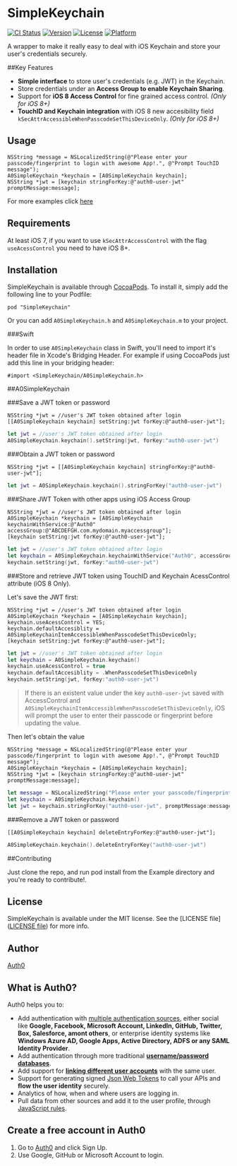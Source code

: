 # SimpleKeychain

[![CI Status](http://img.shields.io/travis/auth0/SimpleKeychain.svg?style=flat)](https://travis-ci.org/auth0/SimpleKeychain)
[![Version](https://img.shields.io/cocoapods/v/SimpleKeychain.svg?style=flat)](http://cocoadocs.org/docsets/SimpleKeychain)
[![License](https://img.shields.io/cocoapods/l/SimpleKeychain.svg?style=flat)](http://cocoadocs.org/docsets/SimpleKeychain)
[![Platform](https://img.shields.io/cocoapods/p/SimpleKeychain.svg?style=flat)](http://cocoadocs.org/docsets/SimpleKeychain)

A wrapper to make it really easy to deal with iOS Keychain and store your user's credentials securely.

##Key Features

- **Simple interface** to store user's credentials (e.g. JWT) in the Keychain.
- Store credentials under an **Access Group to enable Keychain Sharing**.
- Support for **iOS 8 Access Control** for fine grained access control. _(Only for iOS 8+)_
- **TouchID and Keychain integration** with iOS 8 new accesibility field `kSecAttrAccessibleWhenPasscodeSetThisDeviceOnly`. _(Only for iOS 8+)_

## Usage

```objc
NSString *message = NSLocalizedString(@"Please enter your passcode/fingerprint to login with awesome App!.", @"Prompt TouchID message");
A0SimpleKeychain *keychain = [A0SimpleKeychain keychain];
NSString *jwt = [keychain stringForKey:@"auth0-user-jwt" promptMessage:message];
```

For more examples click [here](#a0simplekeychain)
## Requirements

At least iOS 7, if you want to use `kSecAttrAccessControl` with the flag `useAcessControl` you need to have iOS 8+.

## Installation

SimpleKeychain is available through [CocoaPods](http://cocoapods.org). To install
it, simply add the following line to your Podfile:

    pod "SimpleKeychain"

Or you can add `A0SimpleKeychain.h` and `A0SimpleKeychain.m` to your project.

###Swift

In order to use `A0SimpleKeychain` class in Swift, you'll need to import it's header file in Xcode's Bridging Header. For example if using CocoaPods just add this line in your bridging header:

```objc
#import <SimpleKeychain/A0SimpleKeychain.h>
```

##A0SimpleKeychain

###Save a JWT token or password

```objc
NSString *jwt = //user's JWT token obtained after login
[[A0SimpleKeychain keychain] setString:jwt forKey:@"auth0-user-jwt"];
```

```swift
let jwt = //user's JWT token obtained after login
A0SimpleKeychain.keychain().setString(jwt, forKey:"auth0-user-jwt")
```

###Obtain a JWT token or password

```objc
NSString *jwt = [[A0SimpleKeychain keychain] stringForKey:@"auth0-user-jwt"];
```

```swift
let jwt = A0SimpleKeychain.keychain().stringForKey("auth0-user-jwt")
```

###Share JWT Token with other apps using iOS Access Group

```objc
NSString *jwt = //user's JWT token obtained after login
A0SimpleKeychain *keychain = [A0SimpleKeychain keychainWithService:@"Auth0" accessGroup:@"ABCDEFGH.com.mydomain.myaccessgroup"];
[keychain setString:jwt forKey:@"auth0-user-jwt"];
```

```swift
let jwt = //user's JWT token obtained after login
let keychain = A0SimpleKeychain.keychainWithService("Auth0", accessGroup: "ABCDEFGH.com.mydomain.myaccessgroup")
keychain.setString(jwt, forKey:"auth0-user-jwt")
```

###Store and retrieve JWT token using TouchID and Keychain AcessControl attribute (iOS 8 Only).

Let's save the JWT first:
```objc
NSString *jwt = //user's JWT token obtained after login
A0SimpleKeychain *keychain = [A0SimpleKeychain keychain];
keychain.useAcessControl = YES;
keychain.defaultAccesiblity = A0SimpleKeychainItemAccessibleWhenPasscodeSetThisDeviceOnly;
[keychain setString:jwt forKey:@"auth0-user-jwt"];
```
```swift
let jwt = //user's JWT token obtained after login
let keychain = A0SimpleKeychain.keychain()
keychain.useAcessControl = true
keychain.defaultAccesiblity = .WhenPasscodeSetThisDeviceOnly
keychain.setString(jwt, forKey:"auth0-user-jwt")
```

>If there is an existent value under the key `auth0-user-jwt` saved with AccessControl and `A0SimpleKeychainItemAccessibleWhenPasscodeSetThisDeviceOnly`, iOS will prompt the user to enter their passcode or fingerprint before updating the value.

Then let's obtain the value
```objc
NSString *message = NSLocalizedString(@"Please enter your passcode/fingerprint to login with awesome App!.", @"Prompt TouchID message");
A0SimpleKeychain *keychain = [A0SimpleKeychain keychain];
NSString *jwt = [keychain stringForKey:@"auth0-user-jwt" promptMessage:message];
```
```swift
let message = NSLocalizedString("Please enter your passcode/fingerprint to login with awesome App!.", comment: "Prompt TouchID message")
let keychain = A0SimpleKeychain.keychain()
let jwt = keychain.stringForKey("auth0-user-jwt", promptMessage:message)
```

###Remove a JWT token or password
```objc
[[A0SimpleKeychain keychain] deleteEntryForKey:@"auth0-user-jwt"];
```

```swift
A0SimpleKeychain.keychain().deleteEntryForKey("auth0-user-jwt")
```

##Contributing

Just clone the repo, and run pod install from the Example directory and you're ready to contribute!.

## License

SimpleKeychain is available under the MIT license. See the [LICENSE file]([LICENSE file](https://github.com/auth0/SimpleKeychain/blob/master/LICENSE)) for more info.

## Author

[Auth0](https://auth0.com)

## What is Auth0?

Auth0 helps you to:

* Add authentication with [multiple authentication sources](https://docs.auth0.com/identityproviders), either social like **Google, Facebook, Microsoft Account, LinkedIn, GitHub, Twitter, Box, Salesforce, amont others**, or enterprise identity systems like **Windows Azure AD, Google Apps, Active Directory, ADFS or any SAML Identity Provider**.
* Add authentication through more traditional **[username/password databases](https://docs.auth0.com/mysql-connection-tutorial)**.
* Add support for **[linking different user accounts](https://docs.auth0.com/link-accounts)** with the same user.
* Support for generating signed [Json Web Tokens](https://docs.auth0.com/jwt) to call your APIs and **flow the user identity** securely.
* Analytics of how, when and where users are logging in.
* Pull data from other sources and add it to the user profile, through [JavaScript rules](https://docs.auth0.com/rules).

## Create a free account in Auth0

1. Go to [Auth0](https://auth0.com) and click Sign Up.
2. Use Google, GitHub or Microsoft Account to login.
